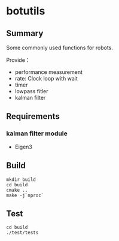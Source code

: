 # botutils

## Summary

Some commonly used functions for robots.

Provide：

- performance measurement
- rate: Clock loop with wait
- timer
- lowpass fitler
- kalman filter

## Requirements

### kalman filter module

- Eigen3

## Build

```
mkdir build
cd build
cmake ..
make -j`nproc`
```

## Test

```
cd build
./test/tests
```